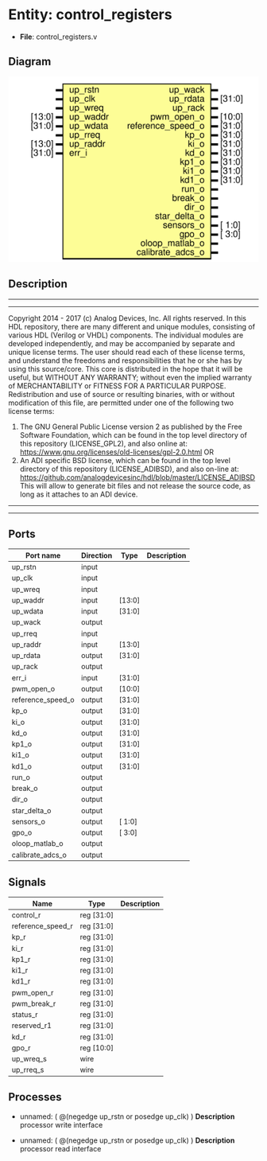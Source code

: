 # Entity: control_registers

- **File**: control_registers.v
## Diagram

![Diagram](control_registers.svg "Diagram")
## Description

***************************************************************************
 ***************************************************************************
 Copyright 2014 - 2017 (c) Analog Devices, Inc. All rights reserved.
 In this HDL repository, there are many different and unique modules, consisting
 of various HDL (Verilog or VHDL) components. The individual modules are
 developed independently, and may be accompanied by separate and unique license
 terms.
 The user should read each of these license terms, and understand the
 freedoms and responsibilities that he or she has by using this source/core.
 This core is distributed in the hope that it will be useful, but WITHOUT ANY
 WARRANTY; without even the implied warranty of MERCHANTABILITY or FITNESS FOR
 A PARTICULAR PURPOSE.
 Redistribution and use of source or resulting binaries, with or without modification
 of this file, are permitted under one of the following two license terms:
   1. The GNU General Public License version 2 as published by the
      Free Software Foundation, which can be found in the top level directory
      of this repository (LICENSE_GPL2), and also online at:
      <https://www.gnu.org/licenses/old-licenses/gpl-2.0.html>
 OR
   2. An ADI specific BSD license, which can be found in the top level directory
      of this repository (LICENSE_ADIBSD), and also on-line at:
      https://github.com/analogdevicesinc/hdl/blob/master/LICENSE_ADIBSD
      This will allow to generate bit files and not release the source code,
      as long as it attaches to an ADI device.
 ***************************************************************************
 ***************************************************************************
 
## Ports

| Port name         | Direction | Type   | Description |
| ----------------- | --------- | ------ | ----------- |
| up_rstn           | input     |        |             |
| up_clk            | input     |        |             |
| up_wreq           | input     |        |             |
| up_waddr          | input     | [13:0] |             |
| up_wdata          | input     | [31:0] |             |
| up_wack           | output    |        |             |
| up_rreq           | input     |        |             |
| up_raddr          | input     | [13:0] |             |
| up_rdata          | output    | [31:0] |             |
| up_rack           | output    |        |             |
| err_i             | input     | [31:0] |             |
| pwm_open_o        | output    | [10:0] |             |
| reference_speed_o | output    | [31:0] |             |
| kp_o              | output    | [31:0] |             |
| ki_o              | output    | [31:0] |             |
| kd_o              | output    | [31:0] |             |
| kp1_o             | output    | [31:0] |             |
| ki1_o             | output    | [31:0] |             |
| kd1_o             | output    | [31:0] |             |
| run_o             | output    |        |             |
| break_o           | output    |        |             |
| dir_o             | output    |        |             |
| star_delta_o      | output    |        |             |
| sensors_o         | output    | [ 1:0] |             |
| gpo_o             | output    | [ 3:0] |             |
| oloop_matlab_o    | output    |        |             |
| calibrate_adcs_o  | output    |        |             |
## Signals

| Name              | Type       | Description |
| ----------------- | ---------- | ----------- |
| control_r         | reg [31:0] |             |
| reference_speed_r | reg [31:0] |             |
| kp_r              | reg [31:0] |             |
| ki_r              | reg [31:0] |             |
| kp1_r             | reg [31:0] |             |
| ki1_r             | reg [31:0] |             |
| kd1_r             | reg [31:0] |             |
| pwm_open_r        | reg [31:0] |             |
| pwm_break_r       | reg [31:0] |             |
| status_r          | reg [31:0] |             |
| reserved_r1       | reg [31:0] |             |
| kd_r              | reg [31:0] |             |
| gpo_r             | reg [10:0] |             |
| up_wreq_s         | wire       |             |
| up_rreq_s         | wire       |             |
## Processes
- unnamed: ( @(negedge up_rstn or posedge up_clk) )
**Description**
processor write interface

- unnamed: ( @(negedge up_rstn or posedge up_clk) )
**Description**
processor read interface


